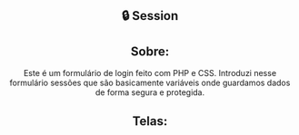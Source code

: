 <div align="center"> 

## 🔒 Session 

## Sobre:
Este é um formulário de login feito com PHP e CSS.
Introduzi nesse formulário sessões que são basicamente 
variáveis onde guardamos dados de forma segura e protegida.

## Telas:


</fieldset>

